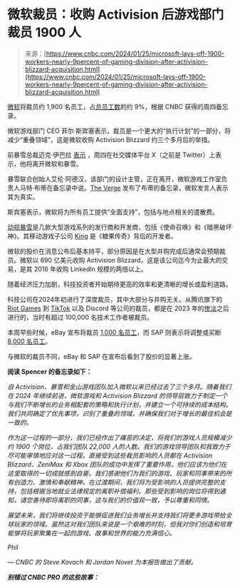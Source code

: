 <!--yml

分类：未分类

日期：2024-05-27 15:09:28

-->

# 微软裁员：收购 Activision 后游戏部门裁员 1900 人

> 来源：[https://www.cnbc.com/2024/01/25/microsoft-lays-off-1900-workers-nearly-9percent-of-gaming-division-after-activision-blizzard-acquisition.html](https://www.cnbc.com/2024/01/25/microsoft-lays-off-1900-workers-nearly-9percent-of-gaming-division-after-activision-blizzard-acquisition.html)

[微软](/quotes/MSFT/)将裁员约 1,900 名员工，占[总员工数](https://www.cnbc.com/2023/07/10/microsoft-confirms-more-job-cuts-on-top-of-10000-layoffs-in-january.html)的约 9%，根据 CNBC 获得的周四备忘录。

微软游戏部门 CEO 菲尔·斯宾塞表示，裁员是一个更大的“执行计划”的一部分，将减少“重叠领域”，这是微软收购 Activision Blizzard 约三个多月后的举措。

前暴雪总裁迈克·伊巴拉 [表示](https://twitter.com/Qwik/status/1750527310493868293) ，周四在社交媒体平台 X（之前是 Twitter）上表示，他将离开微软和暴雪。

暴雪联合创始人艾伦·阿德汉，该部门的设计主管，正在离开，微软游戏工作室负责人马特·布蒂在备忘录中说。[The Verge](https://www.theverge.com/2024/1/25/24049050/microsoft-activision-blizzard-layoffs) 发布了布蒂的备忘录，微软发言人表示其为真实。

斯宾塞表示，微软将为所有员工提供“全面支持”，包括与地点相关的遣散费。

[动视暴雪](https://www.cnbc.com/2024/01/25/microsoft-lays-off-1900-workers-nearly-9percent-of-gaming-division-after-activision-blizzard-acquisition.html)是几款大型游戏系列的发行商和开发商，包括《使命召唤》和《暗黑破坏神》。其移动游戏子公司 [King](https://www.theverge.com/2024/1/25/24049050/microsoft-activision-blizzard-layoffs) 是《糖果传奇》背后的开发者。

微软的股价在消息公布后基本持平，部分原因是在大型并购完成后通常会预期裁员。微软以 690 亿美元收购 Activision Blizzard，这是该公司迄今为止最大的交易，是其 2016 年收购 LinkedIn 规模的两倍以上。

随着经济压力加剧，科技投资者开始期待更高的效率和更清晰的增长或盈利道路。

科技公司在2024年初进行了深度裁员，其中大部分与并购无关。从腾讯旗下的 [Riot Games](https://www.cnbc.com/2024/01/22/tencents-riot-games-division-cuts-11percent-of-staff-to-create-focus.html) 到 [TikTok](https://www.cnbc.com/2024/01/23/tiktok-cuts-about-60-jobs-as-january-layoffs-continue-across-tech-.html) 以及 Discord 等公司的裁员，都是在 2023 年的[惨淡](https://www.cnbc.com/2023/12/21/over-100000-workers-were-laid-off-from-tech-jobs-this-year-where-they-went.html)之后进行的，当时有超过 100,000 名技术工作者被裁员。

本周早些时候，eBay 宣布将裁员 [1,000 名员工](https://www.cnbc.com/2024/01/23/ebay-to-slash-about-1000-roles-or-approximately-9percent-of-full-time-employees.html)，而 SAP 则表示将调整或买断 [8,000 名员工](https://www.cnbc.com/2024/01/23/sap-plans-job-changes-or-buyouts-for-8000-employees-in-restructuring-plan.html)。

与微软的裁员不同，eBay 和 SAP 在宣布后看到了股价的显著上涨。

**阅读 Spencer 的备忘录如下：**

*自 Activision、暴雪和金山游戏团队加入微软以来已经过去了三个多月。随着我们在 2024 年继续前进，微软游戏和 Activision Blizzard 的领导层致力于制定一个与我们不断增长的业务相配套的策略和执行计划，并建立一个可持续的成本结构。我们共同确定了优先事项，识别了重叠的领域，并确保我们对于增长的最佳机会是一致的。*

*作为这一过程的一部分，我们已经作出了痛苦的决定，将我们的游戏人员规模减少约 1900 个岗位，占我们团队 22,000 人的人数。我们的游戏领导团队和我致力于尽可能审慎地应对这一过程。直接受到这些裁员影响的人员都在 Activision Blizzard、ZeniMax 和 Xbox 团队的成功中发挥了重要作用，他们应该为他们在这里取得的一切成就感到自豪。我们感谢他们为我们的游戏、玩家和同事带来的所有创造力、激情和奉献精神。在过渡期间，我们将为受影响的人员提供完整的支持，包括根据当地就业法律规定的离职补偿福利。那些受到影响的岗位将得到通知，请您善待即将离职的同事，这与我们的价值观一致，予以尊重和同情。*

*展望未来，我们将继续投资于能够促进我们业务增长并支持我们将更多游戏带给全球玩家的领域。虽然这对我们团队来说是一个艰难的时刻，但我对你们创造和培育能够将玩家聚集在一起的游戏、故事和世界的能力充满信心。*

*Phil*

*— CNBC 的 Steve Kovach 和 Jordan Novet 为本报告做出了贡献。*

***别错过 CNBC PRO 的这些故事：***
